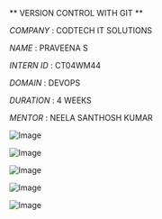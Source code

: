 ** VERSION CONTROL WITH GIT **

*COMPANY* : CODTECH IT SOLUTIONS

*NAME* : PRAVEENA S

*INTERN ID* :  CT04WM44

*DOMAIN* : DEVOPS

*DURATION* : 4 WEEKS

*MENTOR* : NEELA SANTHOSH KUMAR 


![Image](https://github.com/user-attachments/assets/0927b8d2-a6d7-49b5-8b43-2dfcc0025686)

![Image](https://github.com/user-attachments/assets/1878682e-d740-468c-8ab6-558ce43ea0f9)

![Image](https://github.com/user-attachments/assets/891ea1fe-aac8-4836-9939-544c1b79c96b)

![Image](https://github.com/user-attachments/assets/25e4264f-0591-4592-904a-c2351f11970c)

![Image](https://github.com/user-attachments/assets/e35f34d8-0d08-47a3-b5c1-b61016ffef72)







